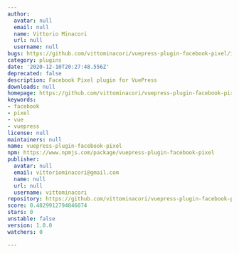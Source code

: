 ```yaml
---
author:
  avatar: null
  email: null
  name: Vittorio Minacori
  url: null
  username: null
bugs: https://github.com/vittominacori/vuepress-plugin-facebook-pixel/issues
category: plugins
date: '2020-12-10T20:27:48.556Z'
deprecated: false
description: Facebook Pixel plugin for VuePress
downloads: null
homepage: https://github.com/vittominacori/vuepress-plugin-facebook-pixel
keywords:
- facebook
- pixel
- vue
- vuepress
license: null
maintainers: null
name: vuepress-plugin-facebook-pixel
npm: https://www.npmjs.com/package/vuepress-plugin-facebook-pixel
publisher:
  avatar: null
  email: vittoriominacori@gmail.com
  name: null
  url: null
  username: vittominacori
repository: https://github.com/vittominacori/vuepress-plugin-facebook-pixel
score: 0.4829912794846074
stars: 0
unstable: false
version: 1.0.0
watchers: 0

---
```


